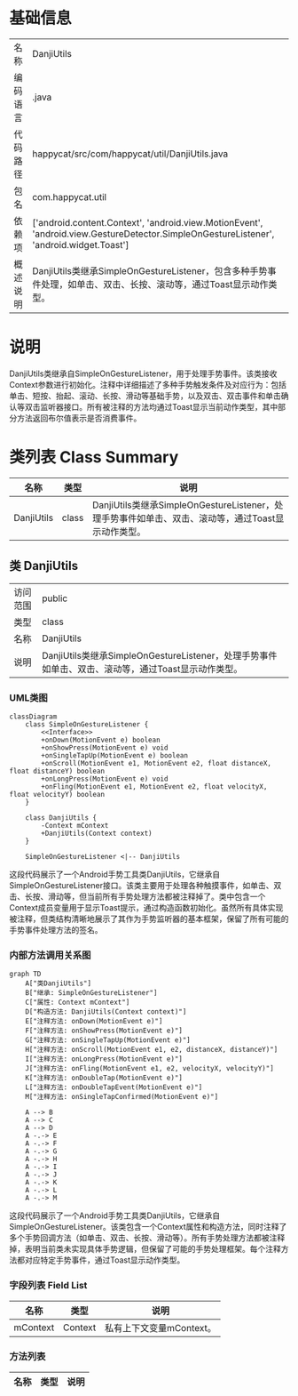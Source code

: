 # 基础信息

|      |      |
|------|------|
| 名称 | DanjiUtils |
| 编码语言 | .java |
| 代码路径 | happycat/src/com/happycat/util/DanjiUtils.java |
| 包名 | com.happycat.util |
| 依赖项 | ['android.content.Context', 'android.view.MotionEvent', 'android.view.GestureDetector.SimpleOnGestureListener', 'android.widget.Toast'] |
| 概述说明 | DanjiUtils类继承SimpleOnGestureListener，包含多种手势事件处理，如单击、双击、长按、滚动等，通过Toast显示动作类型。 |

# 说明

DanjiUtils类继承自SimpleOnGestureListener，用于处理手势事件。该类接收Context参数进行初始化。注释中详细描述了多种手势触发条件及对应行为：包括单击、短按、抬起、滚动、长按、滑动等基础手势，以及双击、双击事件和单击确认等双击监听器接口。所有被注释的方法均通过Toast显示当前动作类型，其中部分方法返回布尔值表示是否消费事件。

# 类列表 Class Summary

| 名称   | 类型  | 说明 |
|-------|------|-------------|
| DanjiUtils | class | DanjiUtils类继承SimpleOnGestureListener，处理手势事件如单击、双击、滚动等，通过Toast显示动作类型。 |



## 类 DanjiUtils

|      |      |
|------|------|
| 访问范围 | public |
| 类型 | class |
| 名称 | DanjiUtils |
| 说明 | DanjiUtils类继承SimpleOnGestureListener，处理手势事件如单击、双击、滚动等，通过Toast显示动作类型。 |


### UML类图

```mermaid
classDiagram
    class SimpleOnGestureListener {
        <<Interface>>
        +onDown(MotionEvent e) boolean
        +onShowPress(MotionEvent e) void
        +onSingleTapUp(MotionEvent e) boolean
        +onScroll(MotionEvent e1, MotionEvent e2, float distanceX, float distanceY) boolean
        +onLongPress(MotionEvent e) void
        +onFling(MotionEvent e1, MotionEvent e2, float velocityX, float velocityY) boolean
    }

    class DanjiUtils {
        -Context mContext
        +DanjiUtils(Context context)
    }

    SimpleOnGestureListener <|-- DanjiUtils
```

这段代码展示了一个Android手势工具类DanjiUtils，它继承自SimpleOnGestureListener接口。该类主要用于处理各种触摸事件，如单击、双击、长按、滑动等，但当前所有手势处理方法都被注释掉了。类中包含一个Context成员变量用于显示Toast提示，通过构造函数初始化。虽然所有具体实现被注释，但类结构清晰地展示了其作为手势监听器的基本框架，保留了所有可能的手势事件处理方法的签名。


### 内部方法调用关系图

```mermaid
graph TD
    A["类DanjiUtils"]
    B["继承: SimpleOnGestureListener"]
    C["属性: Context mContext"]
    D["构造方法: DanjiUtils(Context context)"]
    E["注释方法: onDown(MotionEvent e)"]
    F["注释方法: onShowPress(MotionEvent e)"]
    G["注释方法: onSingleTapUp(MotionEvent e)"]
    H["注释方法: onScroll(MotionEvent e1, e2, distanceX, distanceY)"]
    I["注释方法: onLongPress(MotionEvent e)"]
    J["注释方法: onFling(MotionEvent e1, e2, velocityX, velocityY)"]
    K["注释方法: onDoubleTap(MotionEvent e)"]
    L["注释方法: onDoubleTapEvent(MotionEvent e)"]
    M["注释方法: onSingleTapConfirmed(MotionEvent e)"]

    A --> B
    A --> C
    A --> D
    A -.-> E
    A -.-> F
    A -.-> G
    A -.-> H
    A -.-> I
    A -.-> J
    A -.-> K
    A -.-> L
    A -.-> M
```

这段代码展示了一个Android手势工具类DanjiUtils，它继承自SimpleOnGestureListener。该类包含一个Context属性和构造方法，同时注释了多个手势回调方法（如单击、双击、长按、滑动等）。所有手势处理方法都被注释掉，表明当前类未实现具体手势逻辑，但保留了可能的手势处理框架。每个注释方法都对应特定手势事件，通过Toast显示动作类型。

### 字段列表 Field List

| 名称  | 类型  | 说明 |
|-------|-------|------|
| mContext | Context | 私有上下文变量mContext。 |

### 方法列表

| 名称  | 类型  | 说明 |
|-------|-------|------|




